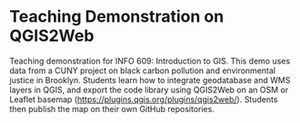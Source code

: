 # Teaching Demonstration on QGIS2Web
Teaching demonstration for INFO 609: Introduction to GIS. This demo uses data from a CUNY project on black carbon pollution and environmental justice in Brooklyn. 
Students learn how to integrate geodatabase and WMS layers in QGIS, and export the code library using QGIS2Web on an OSM or Leaflet basemap (https://plugins.qgis.org/plugins/qgis2web/). Students then publish the map on their own GitHub repositories. 
